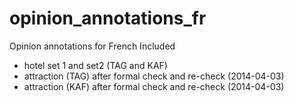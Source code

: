 opinion_annotations_fr
======================

Opinion annotations for French
Included
* hotel set 1 and set2 (TAG and KAF)
* attraction (TAG) after formal check and re-check (2014-04-03)
* attraction (KAF) after formal check and re-check (2014-04-03)

